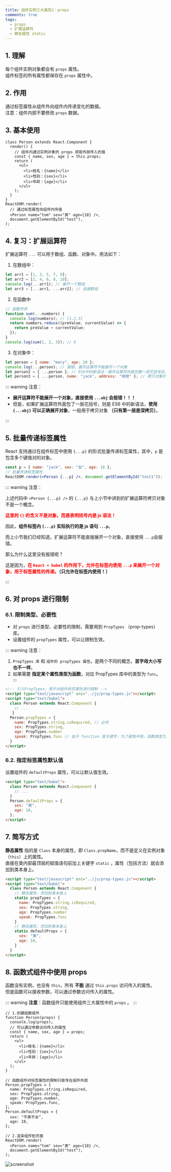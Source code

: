 ```yaml
---
title: 组件实例三大属性2：props
comments: true
tags:
  - props
  - 扩展运算符
  - 静态属性 static
---
```


## 1. 理解

每个组件实例对象都会有 `props` 属性。  
组件标签的所有属性都保存在 `props` 属性中。

## 2. 作用

通过标签属性从组件外向组件内传递变化的数据。  
注意：组件内部不要修改 `props` 数据。

## 3. 基本使用

```jsx{3-4,,15-16}
class Person extends React.Component {
  render() {
    // 组件内通过实例对象的 props 获取外部传入的值
    const { name, sex, age } = this.props;
    return (
      <ul>
        <li>姓名：{name}</li>
        <li>性别：{sex}</li>
        <li>年龄：{age}</li>
      </ul>
    );
  }
}
ReactDOM.render(
  // 通过标签属性向组件内传值
  <Person name="tom" sex="男" age={18} />,
  document.getElementById("test"),
);
```

## 4. 复习：扩展运算符

扩展运算符 `...` 可以用于数组、函数、对象中。用法如下：

1. 在数组中：

```js
let arr1 = [1, 3, 5, 7, 9];
let arr2 = [2, 4, 6, 8, 10];
console.log(...arr1); // 展开一个数组
let arr3 = [...arr1, ...arr2]; // 连接数组
```

2. 在函数中

```js
// 函数传参
function sum(...numbers) {
  console.log(numbers); // [1,2,3]
  return numbers.reduce((preValue, currentValue) => {
    return preValue + currentValue;
  });
}
console.log(sum(1, 2, 3)); // 6
```

3. 在对象中：

```js
let person = { name: "mary", age: 20 };
console.log(...person); // 报错，展开运算符不能展开一个对象
let person2 = { ...person }; // ES6中的新语法：展开运算符外面包裹一层花括号后，可以展开对象
let person3 = { ...person, name: "jack", address: "地球" }; // 拷贝对象的同时修改、新增属性
```

::: warning 注意：

- **展开运算符不能展开一个对象，直接使用 `...obj` 会报错！！！**
- 但是，如果扩展运算符外面包了一层花括号，则是 ES6 中的新语法，**使用 `{...obj}` 可以正确展开对象**，一般用于拷贝对象 **（只有第一层是深拷贝）**。

:::

## 5. 批量传递标签属性

React 支持通过在组件标签中使用 `{...p}` 的形式批量传递标签属性，其中，`p` 是包含多个键值对的对象。

```jsx
const p = { name: "jack", sex: "女", age: 18 };
// 批量传递标签属性
ReactDOM.render(<Person {...p} />, document.getElementById("test1"));
```

::: warning 注意：

上述代码中 `<Person {...p} />` 的 `{...p}` 与上小节中讲到的扩展运算符拷贝对象不是一个概念。

**<font color="red">这里的 `{}` 的含义不是对象，而是表明括号内是 js 语法！</font>**

因此，**组件标签内 `{...p}` 实际执行的是 js 语句 `...p`**。

而上小节我们已经知道，扩展运算符不能直接展开一个对象，直接使用 `...p`会报错。

那么为什么这里没有报错呢？

这是因为，**<font color="red">在 `React + babel` 的作用下，允许在标签内使用 `...p` 来展开一个对象，用于标签属性的传递。</font>（只允许在标签内使用！）**

:::

## 6. 对 props 进行限制

### 6.1. 限制类型、必要性

- 对 `props` 进行类型、必要性的限制，需要用到 `PropTypes` （prop-types）库。
- 设置组件的 `propTypes` 属性，可以让限制生效。

::: warning 注意：

1. `PropTypes 库` 和 `组件的 propTypes 属性`，是两个不同的概念，**首字母大小写也不一样**。
2. 如果需要 **指定某个属性类型为函数**，对应 PropTypes 库中的类型为 `func`。
   :::

```html
<!-- 引入PropTypes，用于对组件标签属性进行限制 -->
<script type="text/javascript" src="../js/prop-types.js"></script>
<script type="text/babel">
  class Person extends React.Component {
    // ...
   }
  Person.propTypes = {
    name: PropTypes.string.isRequired, // 必传
    sex: PropTypes.string,
    age: PropTypes.number
    speak: PropTypes.func // 由于 function 是关键字，为了避免冲突，函数类型为func
  }
</script>
```

### 6.2. 指定标签属性默认值

设置组件的 `defaultProps` 属性，可以让默认值生效。

```html
<script type="text/babel">
  class Person extends React.Component {
    // ...
  }
  Person.defaultProps = {
    sex: "男",
    age: 18,
  };
</script>
```

## 7. 简写方式

**静态属性** 指的是 `Class` 本身的属性，即 `Class.propName`，而不是定义在实例对象（`this`）上的属性。  
直接在类内部最顶层的赋值语句前加上关键字 `static` ，属性（包括方法）就会添加到类本身上。

```html
<script type="text/javascript" src="../js/prop-types.js"></script>
<script type="text/babel">
  class Person extends React.Component {
    // 静态属性，添加到类本身上
    static propTypes = {
      name: PropTypes.string.isRequired,
      sex: PropTypes.string,
      age: PropTypes.number
      speak: PropTypes.func
    }
    // 静态属性，添加到类本身上
    static defaultProps = {
      sex: "男",
      age: 18,
    }
  }
</script>
```

## 8. 函数式组件中使用 props

函数没有实例，也没有 `this`，所有 **不能** 通过 `this.props` 访问传入的属性。  
但是函数可以接收参数，可以通过参数访问传入的属性。

::: warning 
**注意**：函数组件只能使用组件三大属性中的 `props` 。
:::

```jsx{4-5,15}
// 1.创建函数组件
function Person(props) {
  console.log(props);
  // 可以通过参数访问传入的属性
  const { name, sex, age } = props;
  return (
    <ul>
      <li>姓名：{name}</li>
      <li>性别：{sex}</li>
      <li>年龄：{age}</li>
    </ul>
  );
}

// 函数组件对标签属性的限制只能写在组件外部
Person.propTypes = {
  name: PropTypes.string.isRequired,
  sex: PropTypes.string,
  age: PropTypes.number,
  speak: PropTypes.func,
};
Person.defaultProps = {
  sex: "不男不女",
  age: 18,
};

// 2.渲染组件到页面
ReactDOM.render(
  <Person name="tom" sex="男" age={18} />,
  document.getElementById("test"),
);
```

<img class="zoomable" :src="$withBase('/images/screenshot/react/2/3/1.png')" alt="screenshot">